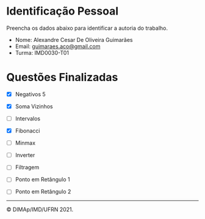 ﻿# Identificação Pessoal

Preencha os dados abaixo para identificar a autoria do trabalho.

- Nome: Alexandre Cesar De Oliveira Guimarães
- Email: guimaraes.aco@gmail.com
- Turma: IMD0030-T01

# Questões Finalizadas

- [x] Negativos 5
- [x] Soma Vizinhos
- [ ] Intervalos
- [x] Fibonacci
- [ ] Minmax
- [ ] Inverter
- [ ] Filtragem
- [ ] Ponto em Retângulo 1
- [ ] Ponto em Retângulo 2


--------
&copy; DIMAp/IMD/UFRN 2021.
